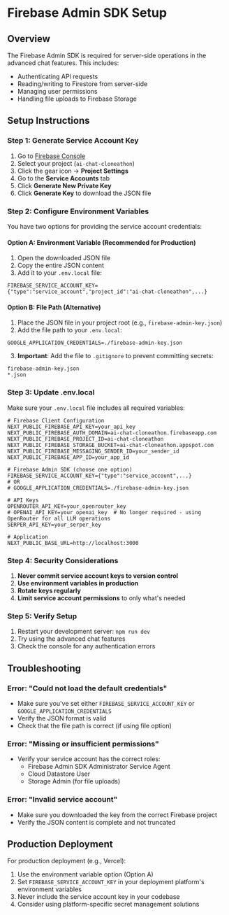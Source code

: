 # Firebase Admin SDK Setup

## Overview
The Firebase Admin SDK is required for server-side operations in the advanced chat features. This includes:
- Authenticating API requests
- Reading/writing to Firestore from server-side
- Managing user permissions
- Handling file uploads to Firebase Storage

## Setup Instructions

### Step 1: Generate Service Account Key

1. Go to [Firebase Console](https://console.firebase.google.com/)
2. Select your project (`ai-chat-cloneathon`)
3. Click the gear icon → **Project Settings**
4. Go to the **Service Accounts** tab
5. Click **Generate New Private Key**
6. Click **Generate Key** to download the JSON file

### Step 2: Configure Environment Variables

You have two options for providing the service account credentials:

#### Option A: Environment Variable (Recommended for Production)
1. Open the downloaded JSON file
2. Copy the entire JSON content
3. Add it to your `.env.local` file:
```env
FIREBASE_SERVICE_ACCOUNT_KEY={"type":"service_account","project_id":"ai-chat-cloneathon",...}
```

#### Option B: File Path (Alternative)
1. Place the JSON file in your project root (e.g., `firebase-admin-key.json`)
2. Add the file path to your `.env.local`:
```env
GOOGLE_APPLICATION_CREDENTIALS=./firebase-admin-key.json
```
3. **Important**: Add the file to `.gitignore` to prevent committing secrets:
```gitignore
firebase-admin-key.json
*.json
```

### Step 3: Update .env.local

Make sure your `.env.local` file includes all required variables:

```env
# Firebase Client Configuration
NEXT_PUBLIC_FIREBASE_API_KEY=your_api_key
NEXT_PUBLIC_FIREBASE_AUTH_DOMAIN=ai-chat-cloneathon.firebaseapp.com
NEXT_PUBLIC_FIREBASE_PROJECT_ID=ai-chat-cloneathon
NEXT_PUBLIC_FIREBASE_STORAGE_BUCKET=ai-chat-cloneathon.appspot.com
NEXT_PUBLIC_FIREBASE_MESSAGING_SENDER_ID=your_sender_id
NEXT_PUBLIC_FIREBASE_APP_ID=your_app_id

# Firebase Admin SDK (choose one option)
FIREBASE_SERVICE_ACCOUNT_KEY={"type":"service_account",...}
# OR
# GOOGLE_APPLICATION_CREDENTIALS=./firebase-admin-key.json

# API Keys
OPENROUTER_API_KEY=your_openrouter_key
# OPENAI_API_KEY=your_openai_key  # No longer required - using OpenRouter for all LLM operations
SERPER_API_KEY=your_serper_key

# Application
NEXT_PUBLIC_BASE_URL=http://localhost:3000
```

### Step 4: Security Considerations

1. **Never commit service account keys to version control**
2. **Use environment variables in production**
3. **Rotate keys regularly**
4. **Limit service account permissions** to only what's needed

### Step 5: Verify Setup

1. Restart your development server: `npm run dev`
2. Try using the advanced chat features
3. Check the console for any authentication errors

## Troubleshooting

### Error: "Could not load the default credentials"
- Make sure you've set either `FIREBASE_SERVICE_ACCOUNT_KEY` or `GOOGLE_APPLICATION_CREDENTIALS`
- Verify the JSON format is valid
- Check that the file path is correct (if using file option)

### Error: "Missing or insufficient permissions"
- Verify your service account has the correct roles:
  - Firebase Admin SDK Administrator Service Agent
  - Cloud Datastore User
  - Storage Admin (for file uploads)

### Error: "Invalid service account"
- Make sure you downloaded the key from the correct Firebase project
- Verify the JSON content is complete and not truncated

## Production Deployment

For production deployment (e.g., Vercel):
1. Use the environment variable option (Option A)
2. Set `FIREBASE_SERVICE_ACCOUNT_KEY` in your deployment platform's environment variables
3. Never include the service account key in your codebase
4. Consider using platform-specific secret management solutions
